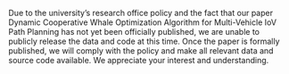 Due to the university’s research office policy and the fact that our paper Dynamic Cooperative Whale Optimization Algorithm for Multi-Vehicle IoV Path Planning has not yet been officially published, we are unable to publicly release the data and code at this time. Once the paper is formally published, we will comply with the policy and make all relevant data and source code available. We appreciate your interest and understanding.
